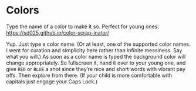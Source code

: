# Colors
Type the name of a color to make it so. Perfect for young ones:  
https://sd025.github.io/color-scrap-inator/

Yup. Just type a color name. (Or at least, one of the supported color names. I went for curation and simplicity here rather than infinite messiness. Say what you will.) As soon as a color name is typed the background color will change appropriately. So fullscreen it, hand it over to your young one, and give `RED` or `BLUE` a shot since they’re nice and short words with vibrant pay offs. Then explore from there. (If your child is more comfortable with capitals just engage your Caps Lock.)

